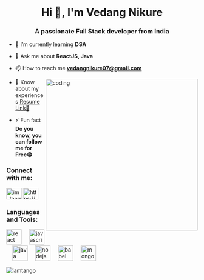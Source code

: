 <h1 align="center">Hi 👋, I'm Vedang Nikure</h1>
<h3 align="center">A passionate Full Stack developer from India</h3>

- 🌱 I’m currently learning **DSA**

- 💬 Ask me about **ReactJS, Java**

- 📫 How to reach me **vedangnikure07@gmail.com**

<img align="right" alt="coding" width="400" src="https://user-images.githubusercontent.com/55389276/140866485-8fb1c876-9a8f-4d6a-98dc-08c4981eaf70.gif">

- 📄 Know about my experiences [Resume Link📔](https://drive.google.com/file/d/1qimDw61-EUptQVyUSYMZtWF2P8tnJoEJ/view?usp=sharing)

- ⚡ Fun fact **Do you know, you can follow me for Free😁**

<h3 align="left">Connect with me:</h3>
<p align="left">
<a href="https://twitter.com/im_tango_13" target="blank"><img align="center" src="https://raw.githubusercontent.com/rahuldkjain/github-profile-readme-generator/master/src/images/icons/Social/twitter.svg" alt="im_tango_13" height="30" width="40" /></a>
<a href="https://www.linkedin.com/in/vedang-nikure" target="blank"><img align="center" src="https://raw.githubusercontent.com/rahuldkjain/github-profile-readme-generator/master/src/images/icons/Social/linked-in-alt.svg" alt="https://www.linkedin.com/in/vedang-nikure" height="30" width="40" /></a>
</p>

<h3 align="left">Languages and Tools:</h3>
<p align="left">  <img src="https://cdn.jsdelivr.net/gh/devicons/devicon/icons/react/react-original.svg" height="40" alt="react logo"  />
  <img width="12" />
  <img src="https://cdn.jsdelivr.net/gh/devicons/devicon/icons/javascript/javascript-original.svg" height="40" alt="javascript logo"  />
  <img width="12" />
  <img src="https://cdn.jsdelivr.net/gh/devicons/devicon/icons/java/java-original.svg" height="40" alt="java logo"  />
  <img width="12" />
  <img src="https://cdn.jsdelivr.net/gh/devicons/devicon/icons/nodejs/nodejs-original.svg" height="40" alt="nodejs logo"  />
  <img width="12" />
  <img src="https://cdn.jsdelivr.net/gh/devicons/devicon/icons/babel/babel-original.svg" height="40" alt="babel logo"  />
  <img width="12" />
  <img src="https://cdn.jsdelivr.net/gh/devicons/devicon/icons/mongodb/mongodb-original.svg" height="40" alt="mongodb logo"  /> </p>

<p><img align="center" src="https://github-readme-stats.vercel.app/api/top-langs?username=iamtango&show_icons=true&locale=en&layout=compact" alt="iamtango" /></p>

